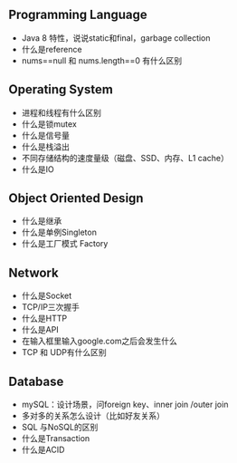 Programming Language
----
* Java 8 特性，说说static和final，garbage collection
* 什么是reference
* nums==null 和 nums.length==0 有什么区别

Operating System
----
* 进程和线程有什么区别
* 什么是锁mutex
* 什么是信号量
* 什么是栈溢出
* 不同存储结构的速度量级（磁盘、SSD、内存、L1 cache）
* 什么是IO

Object Oriented Design
----
* 什么是继承
* 什么是单例Singleton
* 什么是工厂模式 Factory

Network
----
* 什么是Socket
* TCP/IP三次握手
* 什么是HTTP
* 什么是API
* 在输入框里输入google.com之后会发生什么
* TCP 和 UDP有什么区别

Database
----
* mySQL：设计场景，问foreign key、inner join /outer join
* 多对多的关系怎么设计（比如好友关系）
* SQL 与NoSQL的区别
* 什么是Transaction
* 什么是ACID
